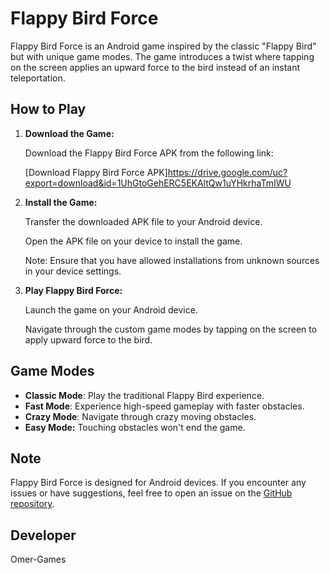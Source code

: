# Flappy Bird Force

Flappy Bird Force is an Android game inspired by the classic "Flappy Bird" but with unique game modes. The game introduces a twist where tapping on the screen applies an upward force to the bird instead of an instant teleportation.

## How to Play

1. **Download the Game:**

    Download the Flappy Bird Force APK from the following link:

    [Download Flappy Bird Force APK]https://drive.google.com/uc?export=download&id=1UhGtoGehERC5EKAltQw1uYHkrhaTmIWU

2. **Install the Game:**

    Transfer the downloaded APK file to your Android device.

    Open the APK file on your device to install the game.

    Note: Ensure that you have allowed installations from unknown sources in your device settings.

3. **Play Flappy Bird Force:**

    Launch the game on your Android device.

    Navigate through the custom game modes by tapping on the screen to apply upward force to the bird.

## Game Modes

- **Classic Mode**: Play the traditional Flappy Bird experience.
- **Fast Mode**: Experience high-speed gameplay with faster obstacles.
- **Crazy Mode**: Navigate through crazy moving obstacles.
- **Easy Mode:** Touching obstacles won't end the game.

## Note

Flappy Bird Force is designed for Android devices. If you encounter any issues or have suggestions, feel free to open an issue on the [GitHub repository](https://github.com/omer-games/FlappyBirdForce).

## Developer

Omer-Games
